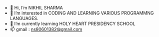 - 👋 Hi, I’m NIKHIL SHARMA
- 👀 I’m interested in CODING AND LEARNING VARIOUS PROGRAMMNG LANGUAGES.
- 🌱 I’m currently learning HOLY HEART PRESIDENCY SCHOOL 
- 📫 gmail : ns80601382@gmail.com
